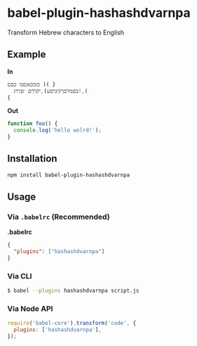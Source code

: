 # babel-plugin-hashashdvarnpa

Transform Hebrew characters to English

## Example

**In**

```js
כומבאןםמ כםם )( }
  בםמדםךקץךםע),יקךךם ׳םךרג!,(
{
```

**Out**

```js
function foo() {
  console.log('hello wolrd!');
}
```

## Installation

```sh
npm install babel-plugin-hashashdvarnpa
```

## Usage

### Via `.babelrc` (Recommended)

**.babelrc**

```json
{
  "plugins": ["hashashdvarnpa"]
}
```

### Via CLI

```sh
$ babel --plugins hashashdvarnpa script.js
```

### Via Node API

```javascript
require('babel-core').transform('code', {
  plugins: ['hashashdvarnpa'],
});
```
